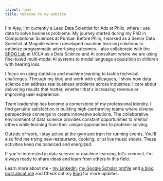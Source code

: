 ```yaml
---
layout: home
title: Welcome to my website
---
```


I'm Ajey, I'm currently a Lead Data Scientist for Ads at Philo, where I use data to solve business problems. My journey started during my PhD in Computational Sciences at Purdue. Before Philo, I worked as a Senior Data Scientist at Magnite where I developed machine learning solutions to optimize programmatic advertising outcomes. I also collaborate with the [SPOG Lab](https://spog.ucla.edu/) at UCLA as a Data Science and AI consultant where we are using fine-tuned multi-modal AI systems to model language acquisition in children with hearing loss.

I focus on using statistics and machine learning to tackle technical challenges. Through my blog and work with colleagues, I show how data science can address real business problems across industries. I care about delivering results that matter, whether that's increasing revenue or improving user experience. 

Team leadership has become a cornerstone of my professional identity. I find genuine satisfaction in building high-performing teams where diverse perspectives converge to create innovative solutions. The collaborative environment of data science provides constant opportunities to mentor others while learning from their unique approaches to problem-solving.

Outside of work, I stay active at the gym and train for running events. You'll also find me trying new restaurants, cooking, or at live music shows. These activities keep me balanced and energized.

If you're interested in data science or machine learning, let's connect. I'm always ready to share ideas and learn from others in this field.

Learn more about me - [my LinkedIn](https://www.linkedin.com/in/ajey-venkataraman/), [my Google Scholar profile](https://scholar.google.com/citations?user=DGuRTZ4AAAAJ&hl=en&authuser=1)
and [a blog post about me](https://www.magnite.com/blog/day-in-the-life-ajey-venkataraman-data-scientist/) and 
Check out my [Blog](/blog/) for more updates.
